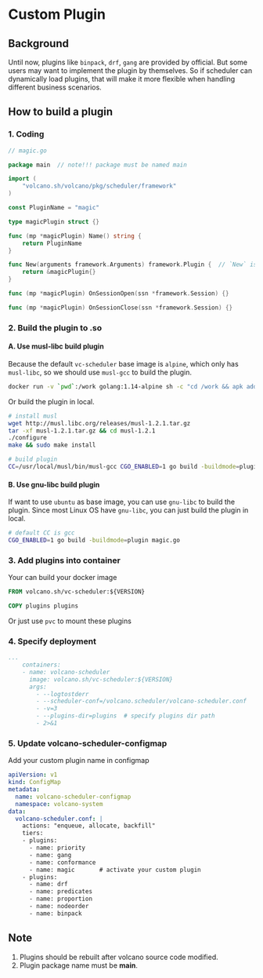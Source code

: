 # Custom Plugin

## Background

Until now, plugins like `binpack`, `drf`, `gang` are provided by official.
But some users may want to implement the plugin by themselves. So if scheduler can dynamically load plugins, that will make it more flexible when handling different business scenarios.

## How to build a plugin

### 1. Coding

```go
// magic.go

package main  // note!!! package must be named main

import (
    "volcano.sh/volcano/pkg/scheduler/framework"
)

const PluginName = "magic"

type magicPlugin struct {}

func (mp *magicPlugin) Name() string {
    return PluginName
}

func New(arguments framework.Arguments) framework.Plugin {  // `New` is PluginBuilder
	return &magicPlugin{}
}

func (mp *magicPlugin) OnSessionOpen(ssn *framework.Session) {}

func (mp *magicPlugin) OnSessionClose(ssn *framework.Session) {}
```

### 2. Build the plugin to .so

#### A. Use musl-libc build plugin

Because the default `vc-scheduler` base image is `alpine`, which only has `musl-libc`, so we should use `musl-gcc` to
build the plugin.

```bash
docker run -v `pwd`:/work golang:1.14-alpine sh -c "cd /work && apk add musl-dev gcc && go build -buildmode=plugin magic.go"
```

Or build the plugin in local.

```bash
# install musl
wget http://musl.libc.org/releases/musl-1.2.1.tar.gz
tar -xf musl-1.2.1.tar.gz && cd musl-1.2.1
./configure
make && sudo make install

# build plugin
CC=/usr/local/musl/bin/musl-gcc CGO_ENABLED=1 go build -buildmode=plugin magic.go
```

#### B. Use gnu-libc build plugin

If want to use `ubuntu` as base image, you can use `gnu-libc` to build the plugin. Since most Linux OS have `gnu-libc`,
you can just build the plugin in local.

```bash
# default CC is gcc
CGO_ENABLED=1 go build -buildmode=plugin magic.go
```

### 3. Add plugins into container

Your can build your docker image

```dockerfile
FROM volcano.sh/vc-scheduler:${VERSION}

COPY plugins plugins
```

Or just use `pvc` to mount these plugins

### 4. Specify deployment
```yaml
...
    containers:
    - name: volcano-scheduler
      image: volcano.sh/vc-scheduler:${VERSION}
      args:
        - --logtostderr
        - --scheduler-conf=/volcano.scheduler/volcano-scheduler.conf
        - -v=3
        - --plugins-dir=plugins  # specify plugins dir path
        - 2>&1
```

### 5. Update volcano-scheduler-configmap

Add your custom plugin name in configmap

```yaml
apiVersion: v1
kind: ConfigMap
metadata:
  name: volcano-scheduler-configmap
  namespace: volcano-system
data:
  volcano-scheduler.conf: |
    actions: "enqueue, allocate, backfill"
    tiers:
    - plugins:
      - name: priority
      - name: gang
      - name: conformance
      - name: magic       # activate your custom plugin
    - plugins:
      - name: drf
      - name: predicates
      - name: proportion
      - name: nodeorder
      - name: binpack
```

## Note

1. Plugins should be rebuilt after volcano source code modified.
2. Plugin package name must be **main**.
